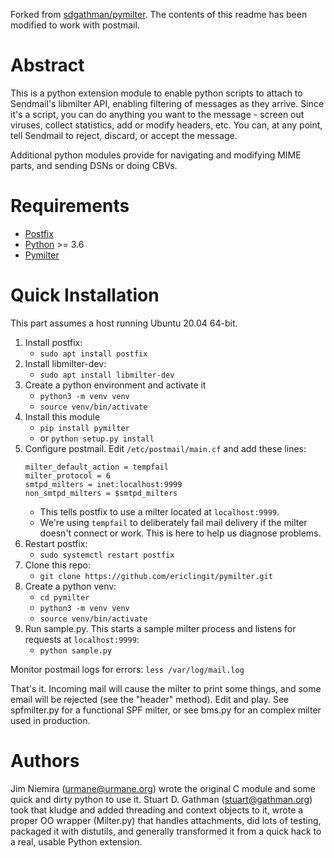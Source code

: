 Forked from [sdgathman/pymilter](https://github.com/sdgathman/pymilter).
The contents of this readme has been modified to work with postmail.

# Abstract

This is a python extension module to enable python scripts to attach to
Sendmail's libmilter API, enabling filtering of messages as they arrive.
Since it's a script, you can do anything you want to the message - screen
out viruses, collect statistics, add or modify headers, etc.  You can, at
any point, tell Sendmail to reject, discard, or accept the message.

Additional python modules provide for navigating and modifying MIME parts, and
sending DSNs or doing CBVs.

# Requirements

- [Postfix](https://www.postfix.org/)
- [Python](https://docs.python.org/3/) >= 3.6
- [Pymilter](https://pypi.python.org/pypi/pymilter/)

# Quick Installation

This part assumes a host running Ubuntu 20.04 64-bit.

1. Install postfix:
    - `sudo apt install postfix`
1. Install libmilter-dev:
    - `sudo apt install libmilter-dev`
1. Create a python environment and activate it
    - `python3 -m venv venv`
    - `source venv/bin/activate`
1. Install this module
    - `pip install pymilter`
    - or `python setup.py install`
1. Configure postmail. Edit `/etc/postmail/main.cf` and add these lines:
    ```
    milter_default_action = tempfail
    milter_protocol = 6
    smtpd_milters = inet:localhost:9999
    non_smtpd_milters = $smtpd_milters
    ```
    - This tells postfix to use a milter located at `localhost:9999`.
    - We're using `tempfail` to deliberately fail mail delivery if the milter doesn't connect or work. This is here to help us diagnose problems.
1. Restart postfix:
    - `sudo systemctl restart postfix`
1. Clone this repo:
    - `git clone https://github.com/ericlingit/pymilter.git`
1. Create a python venv:
    - `cd pymilter`
    - `python3 -m venv venv`
    - `source venv/bin/activate`
1. Run sample.py. This starts a sample milter process and listens for requests at `localhost:9999`:
    - `python sample.py`

Monitor postmail logs for errors: `less /var/log/mail.log`

That's it.  Incoming mail will cause the milter to print some things, and
some email will be rejected (see the "header" method).  Edit and play.
See spfmilter.py for a functional SPF milter, or see bms.py for an complex
milter used in production.


# Authors

Jim Niemira (urmane@urmane.org) wrote the original C module and some quick
and dirty python to use it.  Stuart D. Gathman (stuart@gathman.org) took that
kludge and added threading and context objects to it, wrote a proper OO
wrapper (Milter.py) that handles attachments, did lots of testing, packaged
it with distutils, and generally transformed it from a quick hack to a
real, usable Python extension.
